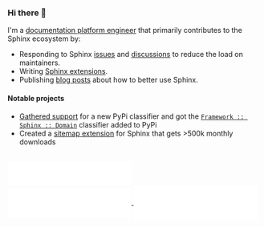 ### Hi there 👋

I'm a [documentation platform engineer](https://www.linkedin.com/in/jareddillard/) that primarily contributes to the Sphinx ecosystem by:

- Responding to Sphinx [issues](https://github.com/sphinx-doc/sphinx/issues?q=is%3Aissue+commenter%3Ajdillard+) and [discussions](https://github.com/orgs/sphinx-doc/discussions) to reduce the load on maintainers.
- Writing [Sphinx extensions](https://pypi.org/user/logicwon/).
- Publishing [blog posts](https://jareddillard.com/blog/archive#sphinx) about how to better use Sphinx.

#### Notable projects

- [Gathered support](https://github.com/sphinx-doc/sphinx/issues/11562) for a new PyPi classifier and got the [`Framework :: Sphinx :: Domain`](https://github.com/pypa/trove-classifiers/pull/163) classifier added to PyPi
- Created a [sitemap extension](https://github.com/jdillard/sphinx-sitemap) for Sphinx that gets >500k monthly downloads

<br />

<a href="https://github.com/jdillard">
  <img align="center" width="49%" src="metrics/header.svg" alt="POverview">
</a>
<br/>
<a href="https://github.com/jdillard">
  <img align="center" width="49%" src="metrics/repositories.svg" alt="Repositories">
</a>
<a href="https://github.com/jdillard">
  <img align="center" width="49%" src="metrics/activity_community.svg" alt="Activity and Community">
</a>

